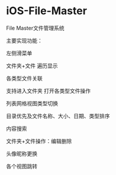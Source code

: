 # iOS-File-Master

File Master文件管理系统

主要实现功能：

左侧滑菜单

文件夹+文件 遍历显示

各类型文件关联

支持进入文件夹 打开各类型文件操作

列表网格视图类型切换

目录优先及文件名称、大小、日期、类型排序

内容搜索

文件夹+文件操作：编辑删除

头像昵称更换

各个视图跳转
